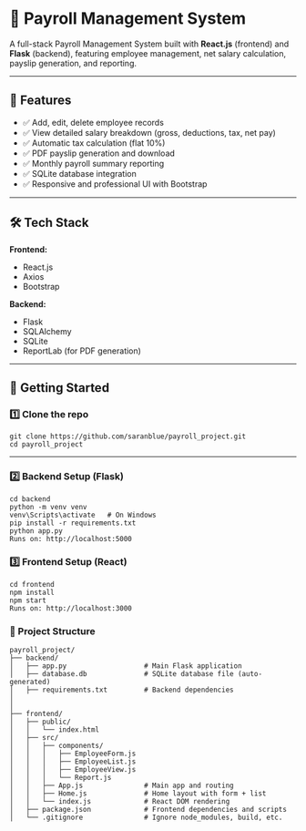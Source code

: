 # 💼 Payroll Management System

A full-stack Payroll Management System built with **React.js** (frontend) and **Flask** (backend), featuring employee management, net salary calculation, payslip generation, and reporting.

---

## 📌 Features

- ✅ Add, edit, delete employee records
- ✅ View detailed salary breakdown (gross, deductions, tax, net pay)
- ✅ Automatic tax calculation (flat 10%)
- ✅ PDF payslip generation and download
- ✅ Monthly payroll summary reporting
- ✅ SQLite database integration
- ✅ Responsive and professional UI with Bootstrap

---

## 🛠 Tech Stack

**Frontend:**  
- React.js  
- Axios  
- Bootstrap

**Backend:**  
- Flask  
- SQLAlchemy  
- SQLite  
- ReportLab (for PDF generation)

---

## 🚀 Getting Started

### 1️⃣ Clone the repo

```
git clone https://github.com/saranblue/payroll_project.git
cd payroll_project
```
---
### 2️⃣ Backend Setup (Flask)
```
cd backend
python -m venv venv
venv\Scripts\activate   # On Windows
pip install -r requirements.txt
python app.py
Runs on: http://localhost:5000
```

### 3️⃣ Frontend Setup (React)
```
cd frontend
npm install
npm start
Runs on: http://localhost:3000
```
### 📁 Project Structure
```
payroll_project/
├── backend/
│   ├── app.py                   # Main Flask application              
│   ├── database.db              # SQLite database file (auto-generated)
│   ├── requirements.txt         # Backend dependencies
│                 
│
├── frontend/
│   ├── public/
│   │   └── index.html
│   ├── src/
│   │   ├── components/
│   │   │   ├── EmployeeForm.js
│   │   │   ├── EmployeeList.js
│   │   │   ├── EmployeeView.js
│   │   │   └── Report.js
│   │   ├── App.js               # Main app and routing
│   │   ├── Home.js              # Home layout with form + list
│   │   └── index.js             # React DOM rendering
│   ├── package.json             # Frontend dependencies and scripts
│   └── .gitignore               # Ignore node_modules, build, etc.

                     









